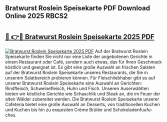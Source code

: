 ## Bratwurst Roslein Speisekarte PDF Download Online 2025 RBCS2

# <h2><a href="http://gcbka3.nevu.top/?p=Bratwurst+Roslein+Speisekarte">🔗 👉🔴 Bratwurst Roslein Speisekarte 2025 PDF</a></h2>

[![Bratwurst Roslein Speisekarte 2025 PDF](https://i.imgur.com/dBaPXMq.png)](http://gcbka3.nevu.top/?p=Bratwurst+Roslein+Speisekarte)
Auf der Bratwurst Roslein Speisekarte finden Sie nicht nur eine Liste der angebotenen Gerichte in einem Restaurant oder Café, sondern auch etwas, das für Ihren Geschmack köstlich und geeignet ist. Es gibt eine große Auswahl an frischen Salaten auf der Bratwurst Roslein Speisekarte unseres Restaurants, die Sie in unserem Salatbereich probieren können. Für Fleischliebhaber gibt es auf unserer Bratwurst Roslein Speisekarte eine Auswahl an Gerichten: Rindfleisch, Schweinefleisch, Huhn und Fisch. Unseren Auserwählten bieten wir köstliche Gerichte wie Schaschlik und Steak an, die im Feuer der alten Wälder zubereitet werden. Die Bratwurst Roslein Speisekarte unserer Cafeteria bietet eine große Auswahl an Desserts, von traditionellen Kuchen und Kuchen bis hin zu exquisiten Crème Brûlée und Schokoladenfuufu-ches.
